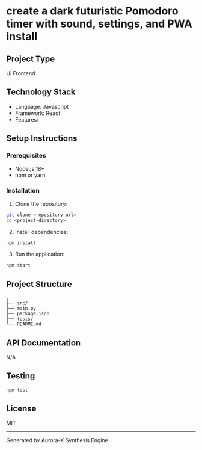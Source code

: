 # create a dark futuristic Pomodoro timer with sound, settings, and PWA install

## Project Type
Ui Frontend

## Technology Stack
- Language: Javascript
- Framework: React
- Features: 

## Setup Instructions

### Prerequisites
- Node.js 18+
- npm or yarn

### Installation

1. Clone the repository:
```bash
git clone <repository-url>
cd <project-directory>
```

2. Install dependencies:
```bash
npm install
```

3. Run the application:
```bash
npm start
```

## Project Structure
```
.
├── src/
├── main.py
├── package.json
├── tests/
└── README.md
```

## API Documentation
N/A

## Testing
```bash
npm test
```

## License
MIT

---
Generated by Aurora-X Synthesis Engine
